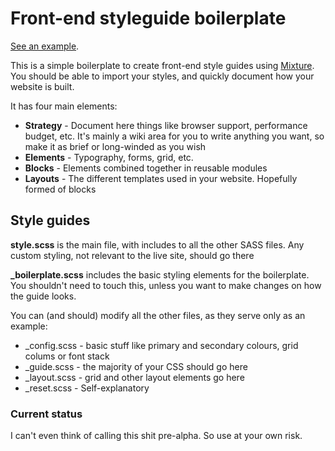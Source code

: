 Front-end styleguide boilerplate
================================

[See an example](http://nordicdesign.github.io/duct/).

This is a simple boilerplate to create front-end style guides using [Mixture](http://mixture.io/). You should be able to import your styles, and quickly document how your website is built.

It has four main elements:

* **Strategy** - Document here things like browser support, performance budget, etc. It's mainly a wiki area for you to write anything you want, so make it as brief or long-winded as you wish
* **Elements** - Typography, forms, grid, etc. 
* **Blocks** - Elements combined together in reusable modules
* **Layouts** - The different templates used in your website. Hopefully formed of blocks

## Style guides

**style.scss** is the main file, with includes to all the other SASS files. Any custom styling, not relevant to the live site, should go there

**_boilerplate.scss** includes the basic styling elements for the boilerplate. You shouldn't need to touch this, unless you want to make changes on how the guide looks. 

You can (and should) modify all the other files, as they serve only as an example:

* _config.scss - basic stuff like primary and secondary colours, grid colums or font stack
* _guide.scss - the majority of your CSS should go here
* _layout.scss - grid and other layout elements go here
* _reset.scss - Self-explanatory

### Current status
I can't even think of calling this shit pre-alpha. So use at your own risk.
